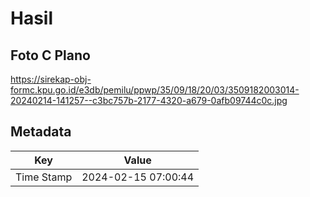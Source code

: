 # Hasil

## Foto C Plano

https://sirekap-obj-formc.kpu.go.id/e3db/pemilu/ppwp/35/09/18/20/03/3509182003014-20240214-141257--c3bc757b-2177-4320-a679-0afb09744c0c.jpg


## Metadata

| Key        | Value               |
| ---------- | ------------------- |
| Time Stamp | 2024-02-15 07:00:44 |



